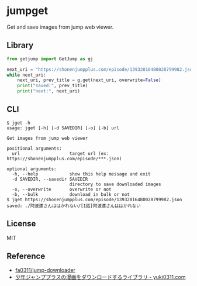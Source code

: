 # jumpget

Get and save images from jump web viewer.

## Library

```python
from getjump import GetJump as gj

next_uri = "https://shonenjumpplus.com/episode/13932016480028799982.json"
while next_uri:
    next_uri, prev_title = g.get(next_uri, overwrite=False)
    print("saved:", prev_title)
    print("next:", next_uri)
```

## CLI

```shellsession
$ jget -h
usage: jget [-h] [-d SAVEDIR] [-o] [-b] url

Get images from jump web viewer

positional arguments:
  url                   target url (ex: https://shonenjumpplus.com/episode/***.json)

optional arguments:
  -h, --help            show this help message and exit
  -d SAVEDIR, --savedir SAVEDIR
                        directory to save downloaded images
  -o, --overwrite       overwrite or not
  -b, --bulk            download in bulk or not
$ jget https://shonenjumpplus.com/episode/13932016480028799982.json
saved: ./阿波連さんははかれない/[1話]阿波連さんははかれない
```

## License

MIT


## Reference

- [fa0311/jump-downloader](https://github.com/fa0311/jump-downloader)
- [少年ジャンププラスの漫画をダウンロードするライブラリ - yuki0311.com](https://blog.yuki0311.com/jumppuls_downloader/)
